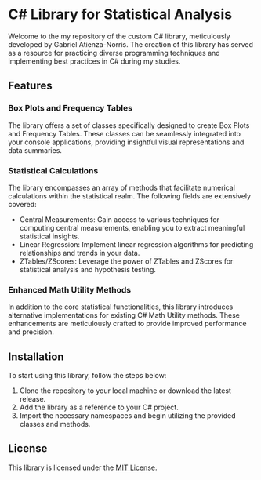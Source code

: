 # C# Library for Statistical Analysis

Welcome to the my repository of the custom C# library, meticulously developed by Gabriel Atienza-Norris. The creation of this library has served as a resource for practicing diverse programming techniques and implementing best practices in C# during my studies.

## Features

### Box Plots and Frequency Tables
The library offers a set of classes specifically designed to create Box Plots and Frequency Tables. These classes can be seamlessly integrated into your console applications, providing insightful visual representations and data summaries.

### Statistical Calculations
The library encompasses an array of methods that facilitate numerical calculations within the statistical realm. The following fields are extensively covered:

- Central Measurements: Gain access to various techniques for computing central measurements, enabling you to extract meaningful statistical insights.
- Linear Regression: Implement linear regression algorithms for predicting relationships and trends in your data.
- ZTables/ZScores: Leverage the power of ZTables and ZScores for statistical analysis and hypothesis testing.

### Enhanced Math Utility Methods
In addition to the core statistical functionalities, this library introduces alternative implementations for existing C# Math Utility methods. These enhancements are meticulously crafted to provide improved performance and precision.

## Installation

To start using this library, follow the steps below:

1. Clone the repository to your local machine or download the latest release.
2. Add the library as a reference to your C# project.
3. Import the necessary namespaces and begin utilizing the provided classes and methods.

## License

This library is licensed under the [MIT License](link-to-your-license-file).
